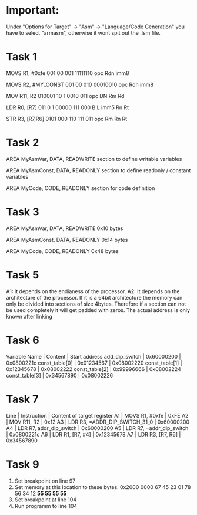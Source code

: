 # Important:
Under "Options for Target" -> "Asm" -> "Language/Code Generation" you have to select "armasm", otherwise it wont spit out the .lsm file.

# Task 1
MOVS R1, #0xfe
001 00  001 11111110
    opc Rdn imm8

MOVS R2, #MY_CONST
001 00  010 00010010
    opc Rdn imm8 

MOV R11, R2
010001 10  1  0010 011
       opc DN Rm   Rd

LDR R0, [R7]
011 0 1 00000 111 000
    B L imm5  Rn  Rt

STR R3, [R7,R6] 
0101 000 110 111 011
     opc Rm  Rn  Rt

# Task 2
AREA MyAsmVar, DATA, READWRITE
section to define writable variables

AREA MyAsmConst, DATA, READONLY
section to define readonly / constant variables

AREA MyCode, CODE, READONLY
section for code definition

# Task 3
AREA MyAsmVar, DATA, READWRITE
0x10 bytes

AREA MyAsmConst, DATA, READONLY
0x14 bytes

AREA MyCode, CODE, READONLY
0x48 bytes

# Task 5
A1: It depends on the endianess of the processor.
A2: It depends on the architecture of the processor. If it is a 64bit architecture the memory can only be divided into sections of size 4bytes. Therefore if a section can not be used completely it will get padded with zeros.
The actual address is only known after linking

# Task 6
Variable Name   | Content       | Start address
add_dip_switch  | 0x60000200    | 0x0800221c
const_table[0]  | 0x01234567    | 0x08002220
const_table[1]  | 0x12345678    | 0x08002222
const_table[2]  | 0x99996666    | 0x08002224
const_table[3]  | 0x34567890    | 0x08002226

# Task 7
Line    | Instruction                       | Content of target register
A1      | MOVS R1, #0xfe                    | 0xFE
A2      | MOV R11, R2                       | 0x12
A3      | LDR R3, =ADDR_DIP_SWITCH_31_0     | 0x60000200
A4      | LDR R7, addr_dip_switch           | 0x60000200
A5      | LDR R7, =addr_dip_switch          | 0x0800221c
A6      | LDR R1, [R7, #4]                  | 0x12345678
A7      | LDR R3, [R7, R6]                  | 0x34567890

# Task 9
1. Set breakpoint on line 97
2. Set memory at this location to these bytes.
0x2000 0000 67 45 23 01 78 56 34 12 **55 55 55 55**
3. Set breakpoint at line 104
4. Run programm to line 104